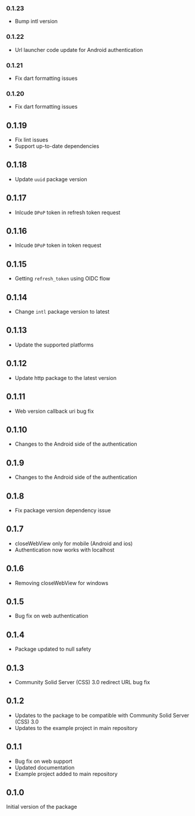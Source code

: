 ### 0.1.23

* Bump intl version

### 0.1.22

* Url launcher code update for Android authentication

### 0.1.21

* Fix dart formatting issues

### 0.1.20

* Fix dart formatting issues

## 0.1.19

* Fix lint issues
* Support up-to-date dependencies

## 0.1.18

* Update `uuid` package version

## 0.1.17

* Inlcude `DPoP` token in refresh token request

## 0.1.16

* Inlcude `DPoP` token in token request

## 0.1.15

* Getting `refresh_token` using OIDC flow

## 0.1.14

* Change `intl` package version to latest

## 0.1.13

* Update the supported platforms

## 0.1.12

* Update http package to the latest version

## 0.1.11

* Web version callback uri bug fix

## 0.1.10

* Changes to the Android side of the authentication

## 0.1.9

* Changes to the Android side of the authentication

## 0.1.8

* Fix package version dependency issue

## 0.1.7

* closeWebView only for mobile (Android and ios)
* Authentication now works with localhost

## 0.1.6

* Removing closeWebView for windows

## 0.1.5

* Bug fix on web authentication

## 0.1.4

* Package updated to null safety

## 0.1.3

* Community Solid Server (CSS) 3.0 redirect URL bug fix

## 0.1.2

* Updates to the package to be compatible with Community Solid Server (CSS) 3.0
* Updates to the example project in main repository

## 0.1.1

* Bug fix on web support
* Updated documentation
* Example project added to main repository

## 0.1.0

Initial version of the package